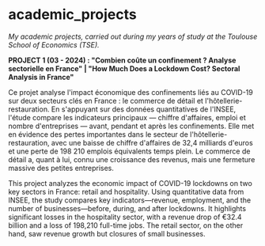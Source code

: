 # academic_projects
_My academic projects, carried out during my years of study at the Toulouse School of Economics (TSE)._

**PROJECT 1 (03 - 2024) : "Combien coûte un confinement ? Analyse sectorielle en France" | "How Much Does a Lockdown Cost? Sectoral Analysis in France"**

Ce projet analyse l'impact économique des confinements liés au COVID-19 sur deux secteurs clés en France : le commerce de détail et l'hôtellerie-restauration. En s'appuyant sur des données quantitatives de l'INSEE, l'étude compare les indicateurs principaux — chiffre d'affaires, emploi et nombre d'entreprises — avant, pendant et après les confinements. Elle met en évidence des pertes importantes dans le secteur de l'hôtellerie-restauration, avec une baisse de chiffre d'affaires de 32,4 milliards d'euros et une perte de 198 210 emplois équivalents temps plein. Le commerce de détail a, quant à lui, connu une croissance des revenus, mais une fermeture massive des petites entreprises. 

This project analyzes the economic impact of COVID-19 lockdowns on two key sectors in France: retail and hospitality. Using quantitative data from INSEE, the study compares key indicators—revenue, employment, and the number of businesses—before, during, and after lockdowns. It highlights significant losses in the hospitality sector, with a revenue drop of €32.4 billion and a loss of 198,210 full-time jobs. The retail sector, on the other hand, saw revenue growth but closures of small businesses.
